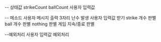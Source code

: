 -- 상태값
strikeCount
ballCount
사용자 입력값

-- 메소드
사용자 메시지 출력
3자리 난수 발생
사용자 입력값 받기
strike 개수 판별
ball 개수 판별
nothing 판별
게임 지속/종료 판별

--예외처리
사용자 입력값 예외처리